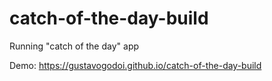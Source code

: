 # catch-of-the-day-build
Running "catch of the day" app

Demo: https://gustavogodoi.github.io/catch-of-the-day-build
